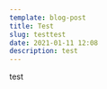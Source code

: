 ```yaml
---
template: blog-post
title: Test
slug: testtest
date: 2021-01-11 12:08
description: test
---
```

test